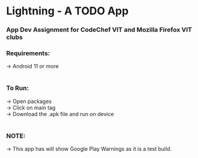 # Lightning - A TODO App
###  App Dev Assignment for CodeChef VIT and Mozilla Firefox VIT clubs

### Requirements:
-> Android 11 or more
<br><br>

### To Run:
-> Open packages<br>
-> Click on main tag<br>
-> Download the .apk file and run on device
<br><br>

### NOTE:
-> This app has will show Google Play Warnings as it is a test build.<br>
